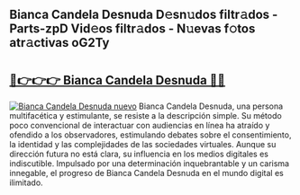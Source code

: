 ## Bianca Candela Desnuda D𝚎sn𝚞dos filtr𝚊dos - Parts-zpD Vid𝚎os filtr𝚊dos - N𝚞evas f𝚘tos atr𝚊ctivas oG2Ty

# <h2><a href="http://mbd3zj2.tromn.icu/?c=Bianca+Candela+Desnuda">🔗👉👉👉 Bianca Candela Desnuda 🔗🔗</a></h2>

[![Bianca Candela Desnuda nuevo](https://i.imgur.com/pEAQMta.gif)](http://mbd3zj2.tromn.icu/?c=Bianca+Candela+Desnuda)
Bianca Candela Desnuda, una persona multifacética y estimulante, se resiste a la descripción simple. Su método poco convencional de interactuar con audiencias en línea ha atraído y ofendido a los observadores, estimulando debates sobre el consentimiento, la identidad y las complejidades de las sociedades virtuales. Aunque su dirección futura no está clara, su influencia en los medios digitales es indiscutible. Impulsado por una determinación inquebrantable y un carisma innegable, el progreso de Bianca Candela Desnuda en el mundo digital es ilimitado.
